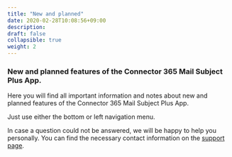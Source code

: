 ```yaml
---
title: "New and planned"
date: 2020-02-28T10:08:56+09:00
description: 
draft: false
collapsible: true
weight: 2
---
```

### New and planned features of the Connector 365 Mail Subject Plus App.

Here you will find all important information and notes about new and planned features of the Connector 365 Mail Subject Plus App.

Just use either the bottom or left navigation menu.

In case a question could not be answered, we will be happy to help you personally. You can find the necessary contact information on the [support page](en-us/apps/mailsubject/help-support/).
